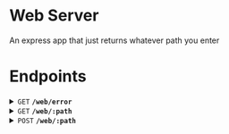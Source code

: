 # Web Server

An express app that just returns whatever path you enter


# Endpoints
<details>
 <summary><code>GET</code> <code><b>/web/error</b></code></summary>

##### Responses

> | http code | content-type     | response                                          |
> | --------- | ---------------- | ------------------------------------------------- |
> | 500       | application/json | {"code": "500", message: "Internal Server Error"} |

</details>
<details>
 <summary><code>GET</code> <code><b>/web/:path</b></code></summary>

##### Responses

> | http code | content-type     | response          |
> | --------- | ---------------- | ----------------- |
> | 200       | application/json | {"path": `path`} |

</details>


<details>
 <summary><code>POST</code> <code><b>/web/:path</b></code></summary>

##### Responses

> | http code | content-type     | response                                          |
> | --------- | ---------------- | ------------------------------------------------- |
> | 200       | application/json | {"path": `path`, body: `body` |

</details>


